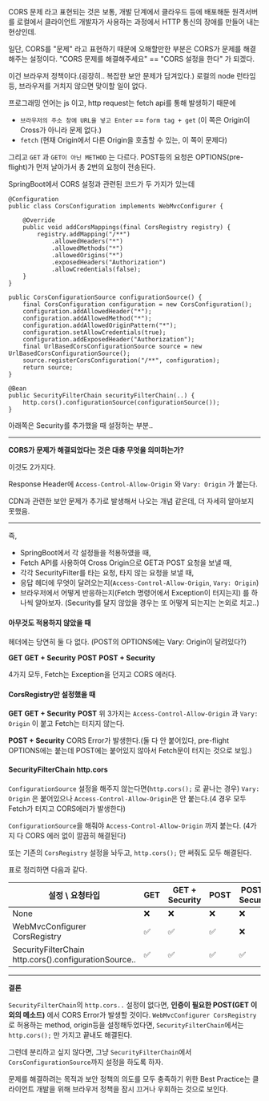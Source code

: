 

CORS 문제 라고 표현되는 것은 보통, 개발 단계에서 클라우드 등에 배포해둔 원격서버를 로컬에서 클라이언트 개발자가 사용하는 과정에서 HTTP 통신의 장애를 만들어 내는 현상인데.

일단, CORS를 "문제" 라고 표현하기 때문에 오해할만한 부분은
CORS가 문제를 해결해주는 설정이다. 
"CORS 문제를 해결해주세요" == "CORS 설정을 한다" 가 되겠다.

이건 브라우저 정책이다.(굉장히.. 복잡한 보안 문제가 담겨있다.)
로컬의 node 런타임 등, 브라우저를 거치지 않으면 맞이할 일이 없다.


프로그래밍 언어는 js 이고, http request는 fetch api를 통해 발생하기 때문에
- `브라우저의 주소 창에 URL을 넣고 Enter` == `form tag + get`  (이 쪽은 Origin이 Cross가 아니라 문제 없다.)
- `fetch` (현재 Origin에서 다른 Origin을 호출할 수 있는, 이 쪽이 문제다)

그리고 `GET` 과 `GET이 아닌 METHOD` 는 다르다.
POST등의 요청은 OPTIONS(pre-flight)가 먼저 날아가서 총 2번의 요청이 전송된다.

SpringBoot에서 CORS 설정과 관련된 코드가 두 가지가 있는데
```
@Configuration  
public class CorsConfiguration implements WebMvcConfigurer {  
  
    @Override  
    public void addCorsMappings(final CorsRegistry registry) {  
        registry.addMapping("/**")  
            .allowedHeaders("*")  
            .allowedMethods("*")  
            .allowedOrigins("*")  
            .exposedHeaders("Authorization")  
            .allowCredentials(false);  
    }
}
```

```
public CorsConfigurationSource configurationSource() {  
    final CorsConfiguration configuration = new CorsConfiguration();  
    configuration.addAllowedHeader("*");  
    configuration.addAllowedMethod("*"); 
	configuration.addAllowedOriginPattern("*"); 
	configuration.setAllowCredentials(true); 
    configuration.addExposedHeader("Authorization");
    final UrlBasedCorsConfigurationSource source = new UrlBasedCorsConfigurationSource();  
    source.registerCorsConfiguration("/**", configuration);  
    return source;  
}  
  
@Bean  
public SecurityFilterChain securityFilterChain(..) {  
    http.cors().configurationSource(configurationSource());  
}
```

아래쪽은 Security를 추가했을 때 설정하는 부분..

---

**CORS가 문제가 해결되었다는 것은 대충 무엇을 의미하는가?**

이것도 2가지다.

Response Header에
`Access-Control-Allow-Origin` 와
`Vary: Origin` 가 붙는다.

CDN과 관련한 보안 문제가 추가로 발생해서 나오는 개념 같은데, 더 자세히 알아보지 못했음.

---

즉, 
- SpringBoot에서 각 설정들을 적용하였을 때,
- Fetch API를 사용하여 Cross Origin으로 GET과 POST 요청을 보낼 때, 
- 각각 SecurityFilter를 타는 요청, 타지 않는 요청을 보낼 때,
- 응답 헤더에 무엇이 달려오는지(`Access-Control-Allow-Origin`, `Vary: Origin`)
- 브라우저에서 어떻게 반응하는지(Fetch 명령어에서 Exception이 터지는지)
를 하나씩 알아보자.
(Security를 달지 않았을 경우는 또 어떻게 되는지는 논외로 치고..)


#### 아무것도 적용하지 않았을 때
헤더에는 당연히 둘 다 없다.
(POST의 OPTIONS에는 Vary: Origin이 달려있다?)

**GET**
**GET + Security**
**POST**
**POST + Security**

4가지 모두, Fetch는 Exception을 던지고
CORS 에러다.

#### CorsRegistry만 설정했을 때

**GET**
**GET + Security**
**POST**
위 3가지는 `Access-Control-Allow-Origin` 과 `Vary: Origin` 이 붙고
Fetch는 터지지 않는다.

**POST + Security**
CORS Error가 발생한다.(둘 다 안 붙어있다, pre-flight OPTIONS에는 붙는데 POST에는 붙어있지 않아서 Fetch문이 터지는 것으로 보임.)


#### SecurityFilterChain http.cors

`ConfigurationSource` 설정을 해주지 않는다면(`http.cors();` 로 끝나는 경우) `Vary: Origin` 은 붙어있으나 `Access-Control-Allow-Origin`은 안 붙는다.(4 경우 모두 Fetch가 터지고 CORS에러가 발생한다)

`ConfigurationSource`을 해줘야 `Access-Control-Allow-Origin` 까지 붙는다.
(4가지 다 CORS 에러 없이 깔끔히 해결된다)

또는 기존의 `CorsRegistry` 설정을 놔두고, `http.cors();` 만 써줘도 모두 해결된다.


표로 정리하면 다음과 같다.

| 설정 \ 요청타입 | GET | GET + Security | POST | POST + Security |
|---------------|-----|----------------|------|-----------------|
| None          | ❌ | ❌ | ❌ | ❌ |
| WebMvcConfigurer CorsRegistry  | ✅ | ✅ | ✅ | ❌ |
| SecurityFilterChain http.cors().configurationSource.. | ✅ | ✅ | ✅  | ✅ |


---

**결론**

`SecurityFilterChain`의 `http.cors..` 설정이 없다면, **인증이 필요한 POST(GET 이외의 메소드)** 에서 CORS Error가 발생할 것이다.
`WebMvcConfigurer CorsRegistry`로 허용하는 method, origin등을 설정해두었다면, `SecurityFilterChain`에서는 `http.cors();` 만 가지고 끝내도 해결된다.

그런데 분리하고 싶지 않다면, 그냥 `SecurityFilterChain`에서 `CorsConfigurationSource`까지 설정을 하도록 하자.


문제를 해결하려는 목적과 보안 정책의 의도를 모두 충족하기 위한 Best Practice는 클라이언트 개발을 위해 브라우저 정책을 잠시 끄거나 우회하는 것으로 보인다.

